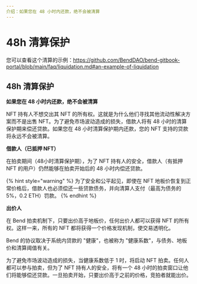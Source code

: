 ```yaml
---
介绍：如果您在 48 小时内还款，绝不会被清算
---
```


# 48h 清算保护

您可以查看这个清算的示例：https://github.com/BendDAO/bend-gitbook-portal/blob/main/faq/liquidation.md#an-example-of-liquidation

## 48h 清算保护

**如果您在 48 小时内还款，绝不会被清算**

NFT 持有人不想交出其 NFT 的所有权。这就是为什么他们寻找其他流动性解决方案而不是出售 NFT。为了避免市场波动造成的损失，借款人将有 48 小时的清算保护期来偿还贷款。如果您在 48 小时清算保护期内还款，您的 NFT 支持的贷款将永远不会被清算。

**借款人（已抵押 NFT）**

在拍卖期间（48小时清算保护期），为了 NFT 持有人的安全，借款人（有抵押 NFT 的用户）仍然能够在拍卖开始后的 48 小时内偿还贷款。

{% hint style="warning" %}
为了安全和公平起见，即使在 NFT 地板价恢复到正常价格后，借款人也必须偿还一些贷款债务，并向清算人支付（最高为债务的 5%，0.2 ETH）罚款。
{% endhint %}

**出价人**

在 Bend 拍卖机制下，只要出价高于地板价，任何出价人都可以获得 NFT 的所有权。这样一来，所有的 NFT 都将获得一个价格发现机制，使交易透明化。

Bend 的协议取决于系统内贷款的 "健康"，也被称为 "健康系数"，与债务、地板价和清算阈值有关。

为了避免市场波动造成的损失，当健康系数低于 1 时，将启动 NFT 拍卖。任何人都可以参与拍卖，但为了 NFT 持有人的安全，将有一个 48 小时的拍卖窗口让他们将能够偿还贷款。一旦拍卖开始，只要出价高于之前的价格，竞拍者就能出价。
